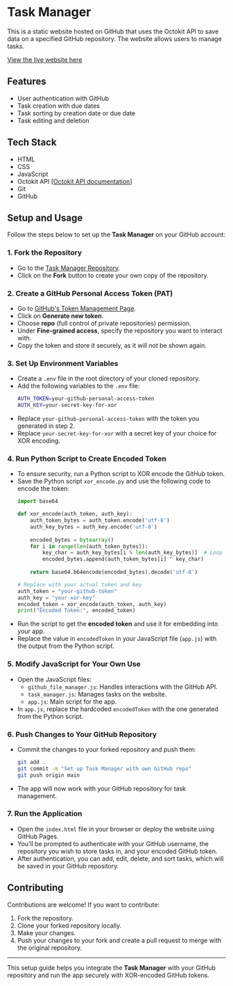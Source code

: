 # Task Manager

This is a static website hosted on GitHub that uses the Octokit API to save data on a specified GitHub repository. The website allows users to manage tasks.

[View the live website here](https://akashdas253.github.io/Todo_Github/)

## Features

- User authentication with GitHub
- Task creation with due dates
- Task sorting by creation date or due date
- Task editing and deletion

## Tech Stack

- HTML
- CSS
- JavaScript
- Octokit API  [[Octokit API documentation](https://docs.github.com/en/rest)]
- Git
- GitHub

## Setup and Usage

Follow the steps below to set up the **Task Manager** on your GitHub account:

### 1. **Fork the Repository**
   - Go to the [Task Manager Repository](https://github.com/AkashDas253/Todo_Github).
   - Click on the **Fork** button to create your own copy of the repository.

### 2. **Create a GitHub Personal Access Token (PAT)**
   - Go to [GitHub's Token Management Page](https://github.com/settings/tokens).
   - Click on **Generate new token**.
   - Choose **repo** (full control of private repositories) permission.
   - Under **Fine-grained access**, specify the repository you want to interact with.
   - Copy the token and store it securely, as it will not be shown again.

### 3. **Set Up Environment Variables**
   - Create a `.env` file in the root directory of your cloned repository.
   - Add the following variables to the `.env` file:
     ```bash
     AUTH_TOKEN=your-github-personal-access-token
     AUTH_KEY=your-secret-key-for-xor
     ```
   - Replace `your-github-personal-access-token` with the token you generated in step 2.
   - Replace `your-secret-key-for-xor` with a secret key of your choice for XOR encoding.

### 4. **Run Python Script to Create Encoded Token**
   - To ensure security, run a Python script to XOR encode the GitHub token.
   - Save the Python script `xor_encode.py` and use the following code to encode the token:
     ```python
     import base64

     def xor_encode(auth_token, auth_key):
         auth_token_bytes = auth_token.encode('utf-8')
         auth_key_bytes = auth_key.encode('utf-8')
         
         encoded_bytes = bytearray()
         for i in range(len(auth_token_bytes)):
             key_char = auth_key_bytes[i % len(auth_key_bytes)]  # Loop through the key
             encoded_bytes.append(auth_token_bytes[i] ^ key_char)
         
         return base64.b64encode(encoded_bytes).decode('utf-8')

     # Replace with your actual token and key
     auth_token = "your-github-token"
     auth_key = "your-xor-key"
     encoded_token = xor_encode(auth_token, auth_key)
     print("Encoded Token:", encoded_token)
     ```
   - Run the script to get the **encoded token** and use it for embedding into your app.
   - Replace the value in `encodedToken` in your JavaScript file (`app.js`) with the output from the Python script.

### 5. **Modify JavaScript for Your Own Use**
   - Open the JavaScript files:
     - `github_file_manager.js`: Handles interactions with the GitHub API.
     - `task_manager.js`: Manages tasks on the website.
     - `app.js`: Main script for the app.
   - In `app.js`, replace the hardcoded `encodedToken` with the one generated from the Python script.

### 6. **Push Changes to Your GitHub Repository**
   - Commit the changes to your forked repository and push them:
     ```bash
     git add .
     git commit -m "Set up Task Manager with own GitHub repo"
     git push origin main
     ```
   - The app will now work with your GitHub repository for task management.

### 7. **Run the Application**
   - Open the `index.html` file in your browser or deploy the website using GitHub Pages.
   - You’ll be prompted to authenticate with your GitHub username, the repository you wish to store tasks in, and your encoded GitHub token.
   - After authentication, you can add, edit, delete, and sort tasks, which will be saved in your GitHub repository.

## Contributing

Contributions are welcome! If you want to contribute:

1. Fork the repository.
2. Clone your forked repository locally.
3. Make your changes.
4. Push your changes to your fork and create a pull request to merge with the original repository.

---

This setup guide helps you integrate the **Task Manager** with your GitHub repository and run the app securely with XOR-encoded GitHub tokens.
